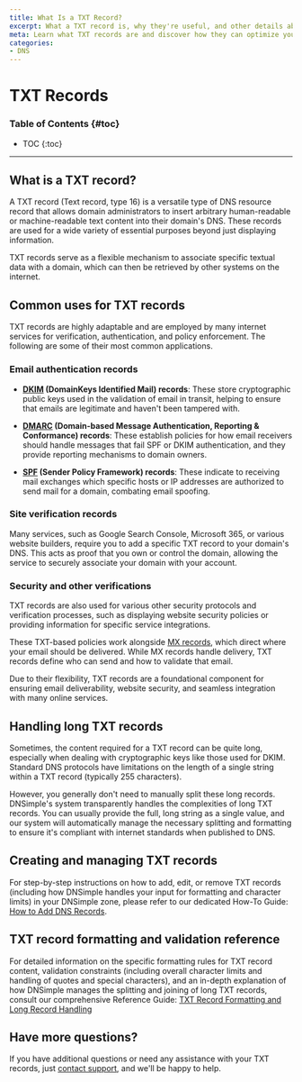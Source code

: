 ```yaml
---
title: What Is a TXT Record?
excerpt: What a TXT record is, why they're useful, and other details about how we manage them.
meta: Learn what TXT records are and discover how they can optimize your domain's DNS settings effectively.
categories:
- DNS
---
```


# TXT Records

### Table of Contents {#toc}

* TOC
{:toc}

---

## What is a TXT record?

A TXT record (Text record, type 16) is a versatile type of DNS resource record that allows domain administrators to insert arbitrary human-readable or machine-readable text content into their domain's DNS. These records are used for a wide variety of essential purposes beyond just displaying information.

TXT records serve as a flexible mechanism to associate specific textual data with a domain, which can then be retrieved by other systems on the internet.

## Common uses for TXT records
TXT records are highly adaptable and are employed by many internet services for verification, authentication, and policy enforcement. The following are some of their most common applications.

### Email authentication records
- **[DKIM](/articles/dkim-record/) (DomainKeys Identified Mail) records**: These store cryptographic public keys used in the validation of email in transit, helping to ensure that emails are legitimate and haven't been tampered with.

- **[DMARC](/articles/dkim-record/) (Domain-based Message Authentication, Reporting & Conformance) records**: These establish policies for how email receivers should handle messages that fail SPF or DKIM authentication, and they provide reporting mechanisms to domain owners.

- **[SPF](/articles/spf-record/) (Sender Policy Framework) records**: These indicate to receiving mail exchanges which specific hosts or IP addresses are authorized to send mail for a domain, combating email spoofing.

### Site verification records 
Many services, such as Google Search Console, Microsoft 365, or various website builders, require you to add a specific TXT record to your domain's DNS. This acts as proof that you own or control the domain, allowing the service to securely associate your domain with your account.

### Security and other verifications 
TXT records are also used for various other security protocols and verification processes, such as displaying website security policies or providing information for specific service integrations.

These TXT-based policies work alongside [MX records](/articles/mx-record/), which direct where your email should be delivered. While MX records handle delivery, TXT records define who can send and how to validate that email. 

Due to their flexibility, TXT records are a foundational component for ensuring email deliverability, website security, and seamless integration with many online services.

## Handling long TXT records
Sometimes, the content required for a TXT record can be quite long, especially when dealing with cryptographic keys like those used for DKIM. Standard DNS protocols have limitations on the length of a single string within a TXT record (typically 255 characters).

However, you generally don't need to manually split these long records. DNSimple's system transparently handles the complexities of long TXT records. You can usually provide the full, long string as a single value, and our system will automatically manage the necessary splitting and formatting to ensure it's compliant with internet standards when published to DNS.

## Creating and managing TXT records
For step-by-step instructions on how to add, edit, or remove TXT records (including how DNSimple handles your input for formatting and character limits) in your DNSimple zone, please refer to our dedicated How-To Guide: [How to Add DNS Records](/articles/how-to-add-dns-records/).

## TXT record formatting and validation reference
For detailed information on the specific formatting rules for TXT record content, validation constraints (including overall character limits and handling of quotes and special characters), and an in-depth explanation of how DNSimple manages the splitting and joining of long TXT records, consult our comprehensive Reference Guide: [TXT Record Formatting and Long Record Handling](/articles/txt-record-format/)

## Have more questions?
If you have additional questions or need any assistance with your TXT records, just [contact support](https://dnsimple.com/feedback), and we'll be happy to help.
